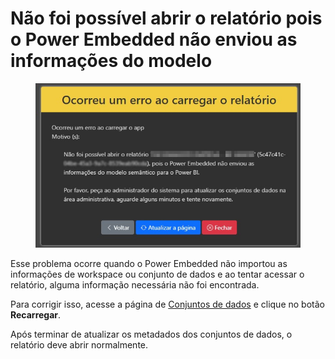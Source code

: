 # Não foi possível abrir o relatório pois o Power Embedded não enviou as informações do modelo

<figure><img src="../../.gitbook/assets/image (1) (1) (1) (1) (1).png" alt=""><figcaption></figcaption></figure>

Esse problema ocorre quando o Power Embedded não importou as informações de workspace ou conjunto de dados e ao tentar acessar o relatório, alguma informação necessária não foi encontrada.

Para corrigir isso, acesse a página de [Conjuntos de dados](https://admin.powerembedded.com.br/Datasets) e clique no botão **Recarregar**.



Após terminar de atualizar os metadados dos conjuntos de dados, o relatório deve abrir normalmente.

